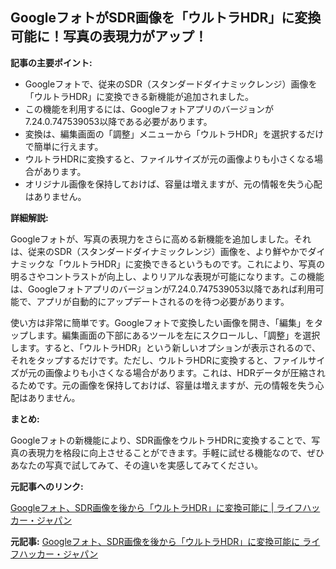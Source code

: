 ## GoogleフォトがSDR画像を「ウルトラHDR」に変換可能に！写真の表現力がアップ！

**記事の主要ポイント:**

* Googleフォトで、従来のSDR（スタンダードダイナミックレンジ）画像を「ウルトラHDR」に変換できる新機能が追加されました。
* この機能を利用するには、Googleフォトアプリのバージョンが7.24.0.747539053以降である必要があります。
* 変換は、編集画面の「調整」メニューから「ウルトラHDR」を選択するだけで簡単に行えます。
* ウルトラHDRに変換すると、ファイルサイズが元の画像よりも小さくなる場合があります。
* オリジナル画像を保持しておけば、容量は増えますが、元の情報を失う心配はありません。

**詳細解説:**

Googleフォトが、写真の表現力をさらに高める新機能を追加しました。それは、従来のSDR（スタンダードダイナミックレンジ）画像を、より鮮やかでダイナミックな「ウルトラHDR」に変換できるというものです。これにより、写真の明るさやコントラストが向上し、よりリアルな表現が可能になります。この機能は、Googleフォトアプリのバージョンが7.24.0.747539053以降であれば利用可能で、アプリが自動的にアップデートされるのを待つ必要があります。

使い方は非常に簡単です。Googleフォトで変換したい画像を開き、「編集」をタップします。編集画面の下部にあるツールを左にスクロールし、「調整」を選択します。すると、「ウルトラHDR」という新しいオプションが表示されるので、それをタップするだけです。ただし、ウルトラHDRに変換すると、ファイルサイズが元の画像よりも小さくなる場合があります。これは、HDRデータが圧縮されるためです。元の画像を保持しておけば、容量は増えますが、元の情報を失う心配はありません。

**まとめ:**

Googleフォトの新機能により、SDR画像をウルトラHDRに変換することで、写真の表現力を格段に向上させることができます。手軽に試せる機能なので、ぜひあなたの写真で試してみて、その違いを実感してみてください。

**元記事へのリンク:**

[Googleフォト、SDR画像を後から「ウルトラHDR」に変換可能に | ライフハッカー・ジャパン](https://www.lifehacker.jp/2025/04/google-photos-convert-sdr-to-ultra-hdr.html)


**元記事:** [Googleフォト、SDR画像を後から「ウルトラHDR」に変換可能に ライフハッカー・ジャパン](https://www.lifehacker.jp/article/9fe9ee3c-2db4-4b11-afed-dd2b00f9299b/)